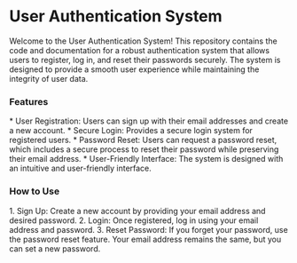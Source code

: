 <h1><b>User Authentication System</b></h1>
Welcome to the User Authentication System! This repository contains the code and documentation for a robust authentication system that allows users to register, log in, and reset their passwords securely. The system is designed to provide a smooth user experience while maintaining the integrity of user data.

<h3>Features</h3>
* User Registration: Users can sign up with their email addresses and create a new account.
* Secure Login: Provides a secure login system for registered users.
* Password Reset: Users can request a password reset, which includes a secure process to reset their password while preserving their email address.
* User-Friendly Interface: The system is designed with an intuitive and user-friendly interface.
<h3>How to Use</h3>
1. Sign Up: Create a new account by providing your email address and desired password.
2. Login: Once registered, log in using your email address and password.
3. Reset Password: If you forget your password, use the password reset feature. Your email address remains the same, but you can set a new password.
